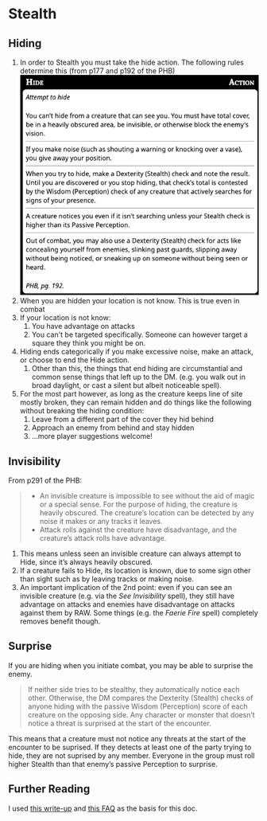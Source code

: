 # Stealth

## Hiding

1. In order to Stealth you must take the hide action. The following rules determine this (from p177 and p192 of the PHB) ![Hiding](imgs/hiding.png)
1. When you are hidden your location is not know. This is true even in combat
1. If your location is not know:
	1. You have advantage on attacks
	1. You can't be targeted specifically. Someone can however target a square they think you might be on. 
1. Hiding ends categorically if you make excessive noise, make an attack, or choose to end the Hide action.
	1. Other than this, the things that end hiding are circumstantial and common sense things that left up to the DM. (e.g. you walk out in broad daylight, or cast a silent but albeit noticeable spell).
1. For the most part however, as long as the creature keeps line of site mostly broken, they can remain hidden and do things like the following without breaking the hiding condition:
	1. Leave from a different part of the cover they hid behind
	1. Approach an enemy from behind and stay hidden
	1. ...more player suggestions welcome!

## Invisibility

From p291 of the PHB:

> * An invisible creature is impossible to see without the aid of magic or a special sense. For the purpose of hiding, the creature is heavily obscured. The creature’s location can be detected by any noise it makes or any tracks it leaves.
> * Attack rolls against the creature have disadvantage, and the creature’s attack rolls have advantage.

1. This means unless seen an invisible creature can always attempt to Hide, since it’s always heavily obscured.
1. If a creature fails to Hide, its location is known, due to some sign other than sight such as by leaving tracks or making noise.
1. An important implication of the 2nd point: even if you can see an invisible creature (e.g. via the *See Invisibility* spell), they still have advantage on attacks and enemies have disadvantage on attacks against them by RAW. Some things (e.g. the *Faerie Fire* spell) completely removes benefit though.

## Surprise

If you are hiding when you initiate combat, you may be able to surprise the enemy.

> If neither side tries to be stealthy, they automatically notice each other. Otherwise, the DM compares the Dexterity (Stealth) checks of anyone hiding with the passive Wisdom (Perception) score of each creature on the opposing side. Any character or monster that doesn’t notice a threat is surprised at the start of the encounter.

This means that a creature must not notice any threats at the start of the encounter to be suprised. If they detects at least one of the party trying to hide, they are not suprised by any member. Everyone in the group must roll higher Stealth than that enemy’s passive Perception to surprise.

## Further Reading

I used [this write-up](https://tabletopbuilds.com/hiding-surprise-and-more/) and [this FAQ](https://www.enworld.org/threads/how-does-stealth-work-in-d-d-5e.681156/) as the basis for this doc. 